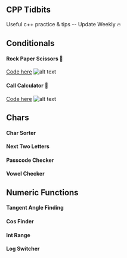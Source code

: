 ## CPP Tidbits
Useful c++ practice &amp; tips -- Update Weekly 🔥
## Conditionals
####	Rock Paper Scissors 🎲
[Code here](https://github.com/francisknight/CPP-Tidbits/blob/master/Rock%20Paper%20Scissors/main.cpp)
![alt text](https://github.com/francisknight/CPP-Tidbits/blob/master/Rock%20Paper%20Scissors/rps.png)
#### Call Calculator 🤙
[Code here](https://github.com/francisknight/CPP-Tidbits/blob/master/Call%20Calculator/main.cpp)
![alt text](https://github.com/francisknight/CPP-Tidbits/blob/master/Call%20Calculator/cc.png)

## Chars
####	Char Sorter
####	Next Two Letters
####	Passcode Checker
####	Vowel Checker

## Numeric Functions
####	Tangent Angle Finding
####	Cos Finder
####	Int Range
####	Log Switcher
